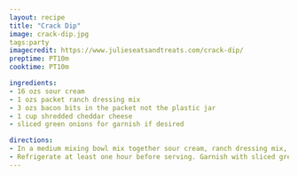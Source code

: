 ```yaml
---
layout: recipe
title: "Crack Dip"
image: crack-dip.jpg
tags:party
imagecredit: https://www.julieseatsandtreats.com/crack-dip/
preptime: PT10m
cooktime: PT10m

ingredients:
- 16 ozs sour cream
- 1 ozs packet ranch dressing mix
- 3 ozs bacon bits in the packet not the plastic jar
- 1 cup shredded cheddar cheese
- sliced green onions for garnish if desired

directions:
- In a medium mixing bowl mix together sour cream, ranch dressing mix, bacon bits and shredded cheddar cheese by hand or with an electric mixer on medium speed.
- Refrigerate at least one hour before serving. Garnish with sliced green onions before serving if desired.
---
```


